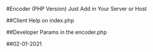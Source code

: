 #Encoder (PHP Version)
Just Add in Your Server or Host

##Client Help on index.php

##Developer Params in the encoder.php

##02-01-2021 
